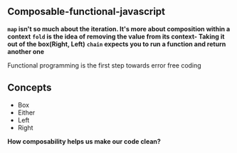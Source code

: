 ## Composable-functional-javascript

**`map` isn't so much about the iteration. It's more about composition within a context**
**`fold` is the idea of removing the value from its context- Taking it out of the box(Right, Left)**
**`chain` expects you to run a function and return another one**

Functional programming is the first step towards error free coding

## Concepts
- Box
- Either
- Left
- Right


 **How composability helps us make our code clean?**
